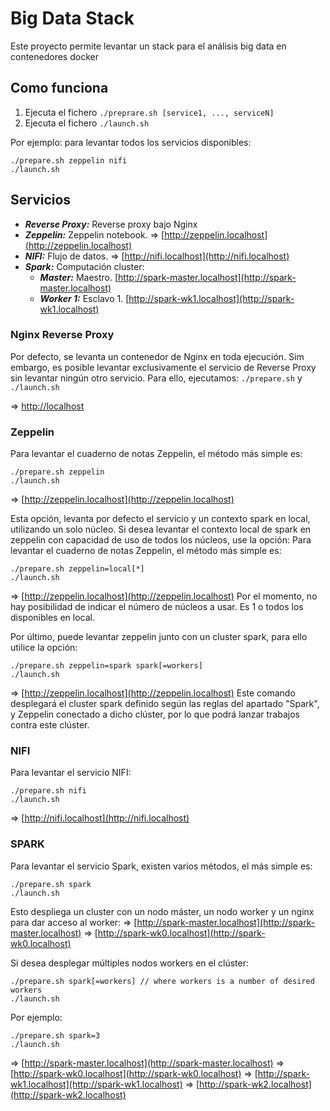 # Big Data Stack

Este proyecto permite levantar un stack para el análisis big data en contenedores docker

## Como funciona

1. Ejecuta el fichero ```./preprare.sh [service1, ..., serviceN]```
2. Ejecuta el fichero ```./launch.sh```

Por ejemplo: para levantar todos los servicios disponibles:
```
./prepare.sh zeppelin nifi
./launch.sh
```

## Servicios

- __*Reverse Proxy:*__ Reverse proxy bajo Nginx
- __*Zeppelin:*__ Zeppelin notebook. => [http://zeppelin.localhost](http://zeppelin.localhost)
- __*NIFI:*__ Flujo de datos. => [http://nifi.localhost](http://nifi.localhost)
- __*Spark:*__ Computación cluster:
  - __*Master:*__ Maestro. [http://spark-master.localhost](http://spark-master.localhost)
  - __*Worker 1:*__ Esclavo 1. [http://spark-wk1.localhost](http://spark-wk1.localhost)

### Nginx Reverse Proxy

Por defecto, se levanta un contenedor de Nginx en toda ejecución. Sim embargo, es posible levantar exclusivamente el servicio de Reverse Proxy sin levantar ningún otro servicio. 
Para ello, ejecutamos: ```./prepare.sh``` y ```./launch.sh```

=> [http://localhost](http://localhost)

### Zeppelin

Para levantar el cuaderno de notas Zeppelin, el método más simple es:
```
./prepare.sh zeppelin
./launch.sh
```
=> [http://zeppelin.localhost](http://zeppelin.localhost)

Esta opción, levanta por defecto el servicio y un contexto spark en local, utilizando un solo núcleo.
Si desea levantar el contexto local de spark en zeppelin con capacidad de uso de todos los núcleos, use la opción:
Para levantar el cuaderno de notas Zeppelin, el método más simple es:
```
./prepare.sh zeppelin=local[*]
./launch.sh
```
=> [http://zeppelin.localhost](http://zeppelin.localhost)
Por el momento, no hay posibilidad de indicar el número de núcleos a usar. Es 1 o todos los disponibles en local.

Por último, puede levantar zeppelin junto con un cluster spark, para ello utilice la opción:
```
./prepare.sh zeppelin=spark spark[=workers]
./launch.sh
```
=> [http://zeppelin.localhost](http://zeppelin.localhost)
Este comando desplegará el cluster spark definido según las reglas del apartado "Spark", y Zeppelin conectado a dicho clúster, por lo que podrá lanzar trabajos contra este clúster.

### NIFI

Para levantar el servicio NIFI:
```
./prepare.sh nifi
./launch.sh
```
=> [http://nifi.localhost](http://nifi.localhost)

### SPARK

Para levantar el servicio Spark, existen varios métodos, el más simple es:
```
./prepare.sh spark
./launch.sh
```
Esto despliega un cluster con un nodo máster, un nodo worker y un nginx para dar acceso al worker:
=> [http://spark-master.localhost](http://spark-master.localhost)
=> [http://spark-wk0.localhost](http://spark-wk0.localhost)

Si desea desplegar múltiples nodos workers en el clúster:

```
./prepare.sh spark[=workers] // where workers is a number of desired workers
./launch.sh
```
Por ejemplo: 
```
./prepare.sh spark=3
./launch.sh
```
=> [http://spark-master.localhost](http://spark-master.localhost)
=> [http://spark-wk0.localhost](http://spark-wk0.localhost)
=> [http://spark-wk1.localhost](http://spark-wk1.localhost)
=> [http://spark-wk2.localhost](http://spark-wk2.localhost)